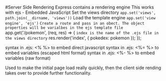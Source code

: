 #Server Side Rendering
Express contains a rendering engine
This works with ejs - Embedded JavaScript
Set the views directory
`app.set('views', path.join(__dirname, 'views'))`
Load the template engine
`app.set('view engine', 'ejs')`
`Create a route and pass in an obect. The object properties will be varialbes in the ejs template file`
app.get('/pokemon', (req, res) => {
  `index is the name of the .ejs file in the views directory`
  res.render('index', {
      pokedex: pokemon
  });
});

syntax in .ejs: <% %> to embed direct javascript
syntax in .ejs: <%= %> to embed variables (escaped html format)
syntax in .ejs: <%- %> to embed variables (raw format)

Used to make the initial page load really quickly, then the client side rending takes over to provide further functionality.
